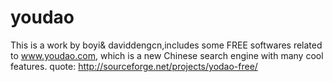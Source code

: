 youdao
======

This is a work by  boyi&amp; daviddengcn,includes some FREE softwares  related to www.youdao.com, which is a new Chinese search engine with many cool features. quote: http://sourceforge.net/projects/yodao-free/ 

